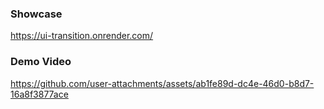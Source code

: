 ### Showcase

https://ui-transition.onrender.com/

### Demo Video

https://github.com/user-attachments/assets/ab1fe89d-dc4e-46d0-b8d7-16a8f3877ace

